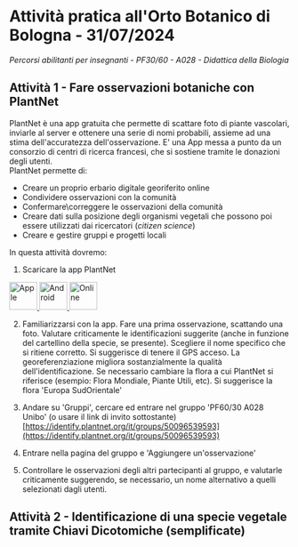 # Attività pratica all'Orto Botanico di Bologna - 31/07/2024  
_Percorsi abilitanti per insegnanti - PF30/60 - A028 - Didattica della Biologia_  

## Attività 1 - Fare osservazioni botaniche con PlantNet

PlantNet è una app gratuita che permette di scattare foto di piante vascolari, inviarle al server e ottenere una serie di nomi probabili, assieme ad una stima dell'accuratezza dell'osservazione. 
E' una App messa a punto da un consorzio di centri di ricerca francesi, che si sostiene tramite le donazioni degli utenti.  
PlantNet permette di:  

- Creare un proprio erbario digitale georiferito online
- Condividere osservazioni con la comunità
- Confermare\correggere le osservazioni della comunità
- Creare dati sulla posizione degli organismi vegetali che possono poi essere utilizzati dai ricercatori (_citizen science_)
- Creare e gestire gruppi e progetti locali

In questa attività dovremo:  
1. Scaricare la app PlantNet

 <a href="http://apple.co/2cMtWgu">
  <img src="https://plantnet.org/wp-content/uploads/2017/06/Download_on_the_App_Store_Badge.svg_-768x228.png" alt="Apple" style="height:50px;">
</a> 


 <a href="http://bit.ly/1K4D1eU">
  <img src="https://plantnet.org/wp-content/uploads/2017/06/Get_it_on_Google_play.svg-2-300x88.png" alt="Android" style="height:50px;">
</a> 

 <a href="https://identify.plantnet.org/">
  <img src="https://plantnet.org/wp-content/uploads/2017/08/identifyEN.png" alt="Online" style="height:50px;">
</a> 

2. Familiarizzarsi con la app. Fare una prima osservazione, scattando una foto. Valutare criticamente le identificazioni suggerite (anche in funzione del cartellino della specie, se presente). Scegliere il nome specifico che si ritiene corretto. Si suggerisce di tenere il GPS acceso. La georeferenziazione migliora sostanzialmente la qualità dell'identificazione. Se necessario cambiare la flora a cui PlantNet si riferisce (esempio: Flora Mondiale, Piante Utili, etc). Si suggerisce la flora 'Europa SudOrientale'  

3. Andare su 'Gruppi', cercare ed entrare nel gruppo 'PF60/30 A028 Unibo' (o usare il link di invito sottostante)
[https://identify.plantnet.org/it/groups/50096539593](https://identify.plantnet.org/it/groups/50096539593)

4. Entrare nella pagina del gruppo e 'Aggiungere un'osservazione'

5. Controllare le osservazioni degli altri partecipanti al gruppo, e valutarle criticamente suggerendo, se necessario, un nome alternativo a quelli selezionati dagli utenti. 



## Attività 2 - Identificazione di una specie vegetale tramite Chiavi Dicotomiche (semplificate)  
